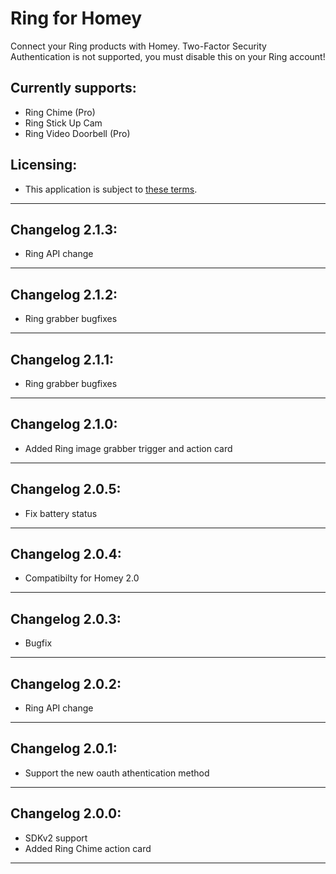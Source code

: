 # Ring for Homey
Connect your Ring products with Homey.
Two-Factor Security Authentication is not supported, you must disable this on your Ring account!

## Currently supports:
* Ring Chime (Pro)
* Ring Stick Up Cam
* Ring Video Doorbell (Pro)

## Licensing:
* This application is subject to [these terms](https://github.com/denniedegroot/com.ring/blob/master/LICENSE).

---

## Changelog 2.1.3:
- Ring API change

---

## Changelog 2.1.2:
- Ring grabber bugfixes

---

## Changelog 2.1.1:
- Ring grabber bugfixes

---

## Changelog 2.1.0:
- Added Ring image grabber trigger and action card

---

## Changelog 2.0.5:
- Fix battery status

---

## Changelog 2.0.4:
- Compatibilty for Homey 2.0

---

## Changelog 2.0.3:
- Bugfix

---

## Changelog 2.0.2:
- Ring API change

---

## Changelog 2.0.1:
- Support the new oauth athentication method

---

## Changelog 2.0.0:
- SDKv2 support
- Added Ring Chime action card

---
